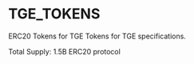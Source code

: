 # TGE_TOKENS
ERC20 Tokens for TGE
Tokens for TGE specifications.

Total Supply: 1.5B
ERC20 protocol
